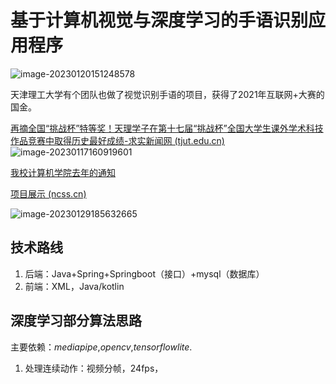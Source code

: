 # 基于计算机视觉与深度学习的手语识别应用程序



![image-20230120151248578](https://cdn.jsdelivr.net/gh/moonchildink/image@main/imgs/image-20230120151248578.png)



天津理工大学有个团队也做了视觉识别手语的项目，获得了2021年互联网+大赛的国金。

[再摘全国“挑战杯”特等奖！天理学子在第十七届“挑战杯”全国大学生课外学术科技作品竞赛中取得历史最好成绩-求实新闻网 (tjut.edu.cn)](http://news.tjut.edu.cn/info/1002/27212.htm)![image-20230117160919601](C:\Users\29236\AppData\Roaming\Typora\typora-user-images\image-20230117160919601.png)



[我校计算机学院去年的通知](http://ci.hfut.edu.cn/2022/0315/c11580a271644/page.htm)



[项目展示 (ncss.cn)](https://cy.ncss.cn/search/8a80808b7765c4e8017817128a471d52)

![image-20230129185632665](https://cdn.jsdelivr.net/gh/moonchildink/image@main/imgs/image-20230129185632665.png)

## 技术路线

1. 后端：Java+Spring+Springboot（接口）+mysql（数据库）
2. 前端：XML，Java/kotlin









## 深度学习部分算法思路

主要依赖：$mediapipe$,$opencv$,$tensorflow lite$.

1. 处理连续动作：视频分帧，24fps，



